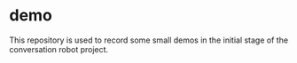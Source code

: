# demo
This repository is used to record some small demos in the initial stage of the conversation robot project.
